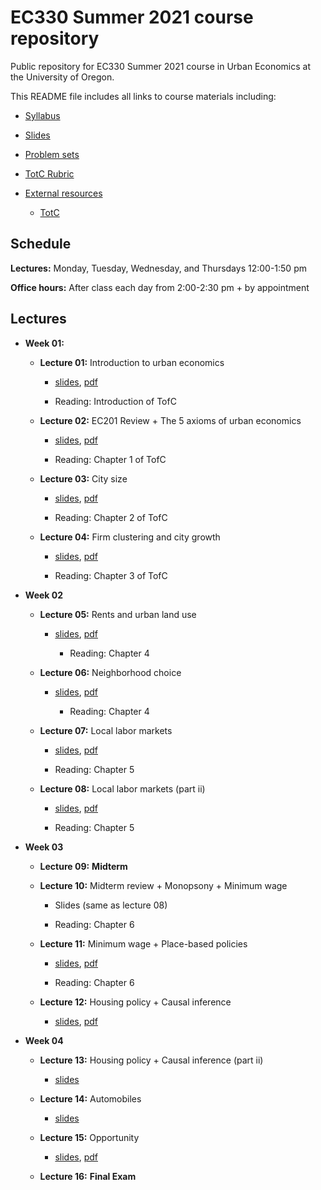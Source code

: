 # EC330 Summer 2021 course repository

Public repository for EC330 Summer 2021 course in Urban Economics at the University of Oregon.

This README file includes all links to course materials including:

  - [Syllabus](https://github.com/ajdickinson/ec330-summer21/raw/main/syllabus/syllabus.pdf)

  - [Slides](https://github.com/ajdickinson/ec330-summer21/tree/main/slides)
  
  - [Problem sets](https://github.com/ajdickinson/ec330-summer21/tree/main/problem-sets)
  
  - [TotC Rubric](https://raw.githubusercontent.com/ajdickinson/ec330-summer21/main/report/ec330-TotC-rubric.pdf)
  
  - [External resources](https://github.com/ajdickinson/ec330-summer21/tree/main/resources)
    
    - [TotC](https://raw.githubusercontent.com/ajdickinson/ec330-summer21/main/resources/Triumph-of-the-City-Edward-Glaeser.pdf) 
  
## Schedule

__Lectures:__ Monday, Tuesday, Wednesday, and Thursdays 12:00-1:50 pm

__Office hours:__ After class each day from 2:00-2:30 pm + by appointment
  
## Lectures

- __Week 01:__

  - __Lecture 01:__ Introduction to urban economics

    - [slides](https://rawcdn.githack.com/ajdickinson/ec330-summer21/a75becc5e8f60e4d338d1a81d452b5fd09c2a905/slides/001-intro/01-intro.html), [pdf](https://rawcdn.githack.com/ajdickinson/ec330-summer21/e7ea3265b9b13013314ce77f2a70de9d4fca12a1/slides/002-review/02-review.pdf)

    - Reading: Introduction of TofC

  - __Lecture 02:__ EC201 Review + The 5 axioms of urban economics
  
    - [slides](https://rawcdn.githack.com/ajdickinson/ec330-summer21/e7ea3265b9b13013314ce77f2a70de9d4fca12a1/slides/002-review/02-review.html), [pdf](https://raw.githubusercontent.com/ajdickinson/ec330-summer21/main/slides/002-review/02-review.pdf)
    
    - Reading: Chapter 1 of TofC

  - __Lecture 03:__ City size

    - [slides](https://rawcdn.githack.com/ajdickinson/ec330-summer21/c11f9589f6ffb2b097db8bca96e9f96afcf97d2f/slides/003-size/03-size.html), [pdf](https://rawcdn.githack.com/ajdickinson/ec330-summer21/e7ea3265b9b13013314ce77f2a70de9d4fca12a1/slides/003-size/03-size.pdf)
  
    - Reading: Chapter 2 of TofC
    
  - __Lecture 04:__ Firm clustering and city growth
  
    - [slides](https://rawcdn.githack.com/ajdickinson/ec330-summer21/ad4133e8a120c4dbf88612d17f9ef500d46bf23c/slides/004-growth/04-growth.html), [pdf](https://raw.githubusercontent.com/ajdickinson/ec330-summer21/main/slides/004-growth/04-growth.pdf)
    
    - Reading: Chapter 3 of TofC

- __Week 02__

  - __Lecture 05:__ Rents and urban land use

    - [slides](https://rawcdn.githack.com/ajdickinson/ec330-summer21/e6b2ac37d7450546a7e297bc3918d17311778e75/slides/005-rents/05-rents.html), [pdf](https://raw.githubusercontent.com/ajdickinson/ec330-summer21/main/slides/005-rents/05-rents.pdf)
    
        - Reading: Chapter 4

  - __Lecture 06:__ Neighborhood choice

    - [slides](https://rawcdn.githack.com/ajdickinson/ec330-summer21/178f3b15858e1d3e664dfc16b789c7dede12a3f6/slides/006-nbhd-choice/06-nbhd-choice.html), [pdf](https://raw.githubusercontent.com/ajdickinson/ec330-summer21/main/slides/006-nbhd-choice/06-nbhd-choice.pdf)
    
        - Reading: Chapter 4

  - __Lecture 07:__ Local labor markets

    - [slides](https://rawcdn.githack.com/ajdickinson/ec330-summer21/ddbfb4202ec830e80ef02dd316b9a7eb8c4c5ebc/slides/007-labor/07-labor.html), [pdf](https://raw.githubusercontent.com/ajdickinson/ec330-summer21/main/slides/007-labor/07-labor.pdf)

    - Reading: Chapter 5

  - __Lecture 08:__ Local labor markets (part ii)

    - [slides](https://rawcdn.githack.com/ajdickinson/ec330-summer21/635caca9dcda594bb4a46ab0deb0818c97aeee63/slides/007-labor/07-labor.html), [pdf](https://raw.githubusercontent.com/ajdickinson/ec330-summer21/main/slides/007-labor/07-labor.pdf)
    
    - Reading: Chapter 5

- __Week 03__

  - __Lecture 09:__ __Midterm__

  - __Lecture 10:__ Midterm review + Monopsony + Minimum wage
  
    - Slides (same as lecture 08)
    
    - Reading: Chapter 6

  - __Lecture 11:__ Minimum wage + Place-based policies
  
    - [slides](https://rawcdn.githack.com/ajdickinson/ec330-summer21/635caca9dcda594bb4a46ab0deb0818c97aeee63/slides/010-pb-policy/10-pb-policy.html), [pdf](https://raw.githubusercontent.com/ajdickinson/ec330-summer21/main/slides/010-pb-policy/10-pb-policy.pdf)
    
    - Reading: Chapter 6

  - __Lecture 12:__ Housing policy + Causal inference
  
    - [slides](https://rawcdn.githack.com/ajdickinson/ec330-summer21/2587749d2ab20b56d8e1cf02eb66843f56404dfc/slides/011-housing/11-housing.html), [pdf](https://raw.githubusercontent.com/ajdickinson/ec330-summer21/main/slides/011-housing/11-housing.pdf)

- __Week 04__

  - __Lecture 13:__ Housing policy + Causal inference (part ii)
  
    - [slides](https://rawcdn.githack.com/ajdickinson/ec330-summer21/966db8ec55d93f12c801f30d1853c61e5428f7a2/slides/008-mw-causality/08-mw-causality.html)

  - __Lecture 14:__ Automobiles
  
    - [slides](https://rawcdn.githack.com/ajdickinson/ec330-summer21/966db8ec55d93f12c801f30d1853c61e5428f7a2/slides/012-auto/lecture_13.html)

  - __Lecture 15:__ Opportunity
  
    - [slides](https://rawcdn.githack.com/ajdickinson/ec330-summer21/8bef63f11731a3749a55293b188c572516bc1caa/slides/015-opportunity/15-opportunity.html), [pdf](https://raw.githubusercontent.com/ajdickinson/ec330-summer21/main/slides/015-opportunity/15-opportunity.pdf)
  
  - __Lecture 16:__ __Final Exam__
